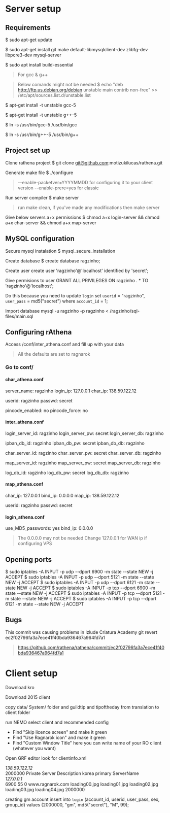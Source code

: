 # Server setup
## Requirements
  $ sudo apt-get update
  
  $ sudo apt-get install git make default-libmysqlclient-dev zlib1g-dev libpcre3-dev mysql-server
  
  $ sudo apt install build-essential
  > For gcc & g++
  
  > Below comands might not be needed
  $ echo "deb http://ftp.us.debian.org/debian unstable main contrib non-free" >> /etc/apt/sources.list.d/unstable.list
  
  $ apt-get install -t unstable gcc-5

  $ apt-get install -t unstable g++-5

  $ ln -s /usr/bin/gcc-5 /usr/bin/gcc

  $ ln -s /usr/bin/g++-5 /usr/bin/g++

## Project set up
Clone rathena project
$ git clone git@github.com:motizukilucas/rathena.git

Generate make file
  $ ./configure
> --enable-packetver=YYYYMMDD for configuring it to your client version
> --enable-prere=yes for classic

Run server compiler
  $ make server
> run make clean, if you've made any modifications then make server

Give below servers a+x permissions
$ chmod a+x login-server && chmod a+x char-server && chmod a+x map-server

## MySQL configuration
Secure mysql instalation
$ mysql_secure_installation

Create database
  $ create database ragzinho;

Create user
create user 'ragzinho'@'localhost' identified by 'secret';

Give permisions to user
GRANT ALL PRIVILEGES ON ragzinho . * TO 'ragzinho'@'localhost';

Do this because you need to
update `login` set `userid` = "ragzinho", `user_pass` = md5("secret") where `account_id` = 1;

Import database
mysql -u ragzinho -p ragzinho < /ragzinho/sql-files/main.sql

## Configuring rAthena
Access /conf/inter_athena.conf and fill up with your data
> All the defaults are set to ragnarok

### Go to conf/
#### char_athena.conf
  server_name: ragzinho
  login_ip: 127.0.0.1
  char_ip: 138.59.122.12

  userid: ragzinho
  passwd: secret

  pincode_enabled: no
  pincode_force: no

#### inter_athena.conf
  login_server_id: ragzinho
  login_server_pw: secret
  login_server_db: ragzinho

  ipban_db_id: ragzinho
  ipban_db_pw: secret
  ipban_db_db: ragzinho

  char_server_id: ragzinho
  char_server_pw: secret
  char_server_db: ragzinho

  map_server_id: ragzinho
  map_server_pw: secret
  map_server_db: ragzinho

  log_db_id: ragzinho
  log_db_pw: secret
  log_db_db: ragzinho

#### map_athena.conf
  char_ip: 127.0.0.1
  bind_ip: 0.0.0.0
  map_ip: 138.59.122.12

  userid: ragzinho
  passwd: secret

#### login_athena.conf
  use_MD5_passwords: yes
  bind_ip: 0.0.0.0
> The 0.0.0.0 may not be needed
> Change 127.0.0.1 for WAN ip if configuring VPS

## Opening ports
  $ sudo iptables -A INPUT -p udp --dport 6900 -m state --state NEW -j ACCEPT
  $ sudo iptables -A INPUT -p udp --dport 5121 -m state --state NEW -j ACCEPT
  $ sudo iptables -A INPUT -p udp --dport 6121 -m state --state NEW -j ACCEPT
  $ sudo iptables -A INPUT -p tcp --dport 6900 -m state --state NEW -j ACCEPT
  $ sudo iptables -A INPUT -p tcp --dport 5121 -m state --state NEW -j ACCEPT
  $ sudo iptables -A INPUT -p tcp --dport 6121 -m state --state NEW -j ACCEPT

## Bugs
This commit was causing problems in Izlude Criatura Academy
git revert ec2f02796fa3a7ece41f40bda936467a964fd7a1
> https://github.com/rathena/rathena/commit/ec2f02796fa3a7ece41f40bda936467a964fd7a1

# Client setup
Download kro


Download 2015 client

copy data/ System/ folder and guildtip and tipoftheday from translation to client folder

run NEMO select client and recommended config
  - Find "Skip licence screen" and make it green
  - Find "Use Ragnarok icon" and make it green
  - Find "Custom Window Title" here you can write name of your RO client (whatever you want) 

Open GRF editor
look for clientinfo.xml
<address>138.59.122.12</address>
<yellow>
  <admin>2000000</admin>
</yellow>

<?xml version="1.0" encoding="euc-kr" ?>
<clientinfo>
	<desc>Private Server Description</desc>
	<servicetype>korea</servicetype>
	<servertype>primary</servertype>
	<connection>
		<display>ServerName</display>
      	<address>127.0.0.1</address>
      	<port>6900</port>
      	<version>55</version>
      	<langtype>0</langtype>
		<registrationweb>www.ragnarok.com</registrationweb>
		<loading>
			<image>loading00.jpg</image>
			<image>loading01.jpg</image>
			<image>loading02.jpg</image>
			<image>loading03.jpg</image>
			<image>loading04.jpg</image>
		</loading>
		<yellow>
			<admin>2000000</admin>
		</yellow>
   	</connection>
</clientinfo>

creating gm account
insert into `login` (account_id, userid, user_pass, sex, group_id) values (2000000, "gm", md5("secret"), "M", 99);
